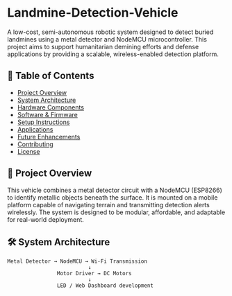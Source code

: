 # Landmine-Detection-Vehicle
A low-cost, semi-autonomous robotic system designed to detect buried landmines using a metal detector and NodeMCU microcontroller. This project aims to support humanitarian demining efforts and defense applications by providing a scalable, wireless-enabled detection platform.

   
## 📌 Table of Contents
- [Project Overview](#project-overview)
- [System Architecture](#system-architecture)
- [Hardware Components](#hardware-components)
- [Software & Firmware](#software--firmware)
- [Setup Instructions](#setup-instructions)
- [Applications](#applications)
- [Future Enhancements](#future-enhancements)
- [Contributing](#contributing)
- [License](#license)


## 🧭 Project Overview

This vehicle combines a metal detector circuit with a NodeMCU (ESP8266) to identify metallic objects beneath the surface. It is mounted on a mobile platform capable of navigating terrain and transmitting detection alerts wirelessly. The system is designed to be modular, affordable, and adaptable for real-world deployment.


## 🛠️ System Architecture

```plaintext
Metal Detector → NodeMCU → Wi-Fi Transmission
                          ↓
                Motor Driver → DC Motors
                          ↓
                LED / Web Dashboard development


